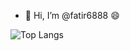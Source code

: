 - 👋 Hi, I’m @fatir6888 😄

<!---
fatir6888/fatir6888 is a ✨ special ✨ repository because its `README.md` (this file) appears on your GitHub profile.
You can click the Preview link to take a look at your changes.
--->
![Top Langs](https://github-readme-stats.vercel.app/api/top-langs/?username=fatir6888&langs_count=3)
